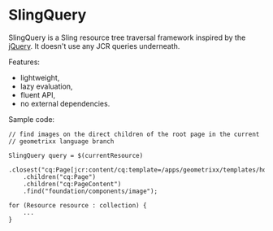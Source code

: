 # SlingQuery

SlingQuery is a Sling resource tree traversal framework inspired by the [jQuery](http://api.jquery.com/category/traversing/). It doesn't use any JCR queries underneath.

Features:

* lightweight,
* lazy evaluation,
* fluent API,
* no external dependencies.

Sample code:

	// find images on the direct children of the root page in the current
	// geometrixx language branch

	SlingQuery query = $(currentResource)
		.closest("cq:Page[jcr:content/cq:template=/apps/geometrixx/templates/homepage]")
		.children("cq:Page")
		.children("cq:PageContent")
		.find("foundation/components/image");

	for (Resource resource : collection) {
    	...
	}
